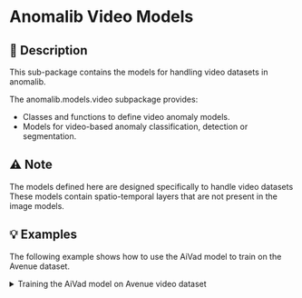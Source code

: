 # Anomalib Video Models

## 📝 Description

This sub-package contains the models for handling video datasets in anomalib.

The anomalib.models.video subpackage provides:

- Classes and functions to define video anomaly models.
- Models for video-based anomaly classification, detection or segmentation.

## ⚠️ Note

The models defined here are designed specifically to handle video datasets
These models contain spatio-temporal layers that are not present in the image
models.

## 💡 Examples

The following example shows how to use the AiVad model to train on the Avenue dataset.

<details>
<summary>Training the AiVad model on Avenue video dataset</summary>

```python
# Import the necessary modules
from anomalib.data import Avenue
from anomalib.models import AiVad
from anomalib.engine import Engine

# Load the avenue data, model and engine.
datamodule = Avenue()
model = AiVad()
engine = Engine()

# Train the model
engine.train(model, datamodule)
```

</details>
